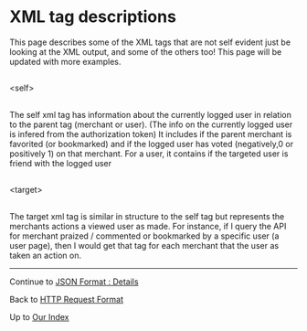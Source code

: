 # XML tag descriptions #

This page describes some of the XML tags that are not self evident just be looking at the XML output, and some of the others too! This page will be updated with more examples.


## 

&lt;self&gt;

 ##

The self xml tag has information about the currently logged user in relation to the parent tag (merchant or user).
(The info on the currently logged user is infered from the authorization token)
It includes if the parent merchant is favorited (or bookmarked) and if the logged
user has voted (negatively,0 or positively 1) on that merchant. For a user, it contains if the targeted user is friend
with the logged user

## 

&lt;target&gt;

 ##

The target xml tag is similar in structure to the self tag but represents the merchants actions
a viewed user as made. For instance, if I query the API for merchant praized / commented or bookmarked
by a specific user (a user page), then I would get that tag for each merchant that the user
as taken an action on.


---


Continue to  [JSON Format : Details](JSON_Documentation.md)

Back to [HTTP Request Format](HTTP_Request_Response.md)

Up to [Our Index](API.md)